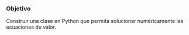 ### Objetivo

Construir una clase en Python que permita solucionar numéricamente las ecuaciones de valor.
